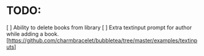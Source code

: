 # TODO:

[ ] Ability to delete books from library
[ ] Extra textinput prompt for author while adding a book. [https://github.com/charmbracelet/bubbletea/tree/master/examples/textinputs]
